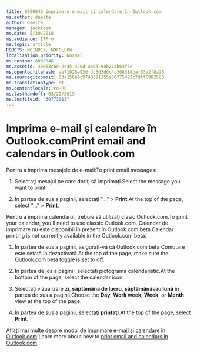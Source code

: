 ```yaml
---
title: 8000046 imprimare e-mail şi calendare în Outlook.com
ms.author: daeite
author: daeite
manager: jackiesm
ms.date: 5/30/2018
ms.audience: ITPro
ms.topic: article
ROBOTS: NOINDEX, NOFOLLOW
localization_priority: Normal
ms.custom: 8000046
ms.assetid: 40063c6e-2c45-420d-ae63-9eb274b64f5e
ms.openlocfilehash: ae71926e93dfdc3d3d0c4c308314baf83a2f8a20
ms.sourcegitcommit: 03a156a9c9740521155a30775492c7dff0982588
ms.translationtype: MT
ms.contentlocale: ro-RO
ms.lasthandoff: 03/22/2019
ms.locfileid: "30773013"
---
```

# <a name="print-email-and-calendars-in-outlookcom"></a><span data-ttu-id="3d002-102">Imprima e-mail şi calendare în Outlook.com</span><span class="sxs-lookup"><span data-stu-id="3d002-102">Print email and calendars in Outlook.com</span></span>

<span data-ttu-id="3d002-103">Pentru a imprima mesajele de e-mail:</span><span class="sxs-lookup"><span data-stu-id="3d002-103">To print email messages:</span></span>
  
1. <span data-ttu-id="3d002-104">Selectaţi mesajul pe care doriţi să imprimaţi.</span><span class="sxs-lookup"><span data-stu-id="3d002-104">Select the message you want to print.</span></span>
    
2. <span data-ttu-id="3d002-105">În partea de sus a paginii, selectaţi "..." \> **Print**.</span><span class="sxs-lookup"><span data-stu-id="3d002-105">At the top of the page, select "..." \> **Print**.</span></span> 
    
<span data-ttu-id="3d002-106">Pentru a imprima calendarul, trebuie să utilizaţi clasic Outlook.com.</span><span class="sxs-lookup"><span data-stu-id="3d002-106">To print your calendar, you'll need to use classic Outlook.com.</span></span> <span data-ttu-id="3d002-107">Calendar de imprimare nu este disponibil în prezent în Outlook.com beta.</span><span class="sxs-lookup"><span data-stu-id="3d002-107">Calendar printing is not currently available in the Outlook.com beta.</span></span>
  
1. <span data-ttu-id="3d002-108">În partea de sus a paginii, asiguraţi-vă că Outlook.com beta Comutare este setată la dezactivată.</span><span class="sxs-lookup"><span data-stu-id="3d002-108">At the top of the page, make sure the Outlook.com beta toggle is set to off.</span></span>
    
2. <span data-ttu-id="3d002-109">În partea de jos a paginii, selectaţi pictograma calendaristic.</span><span class="sxs-lookup"><span data-stu-id="3d002-109">At the bottom of the page, select the calendar icon.</span></span>
    
3. <span data-ttu-id="3d002-110">Selectaţi vizualizare **zi**, **săptămâna de lucru**, **săptămână**sau **lună** în partea de sus a paginii.</span><span class="sxs-lookup"><span data-stu-id="3d002-110">Choose the **Day**, **Work week**, **Week**, or **Month** view at the top of the page.</span></span> 
    
4. <span data-ttu-id="3d002-111">În partea de sus a paginii, selectaţi **printaţi**.</span><span class="sxs-lookup"><span data-stu-id="3d002-111">At the top of the page, select **Print**.</span></span> 
    
<span data-ttu-id="3d002-112">Aflaţi mai multe despre modul de [imprimare e-mail şi calendare în Outlook.com](https://go.microsoft.com/fwlink/p/?linkid=2001208&amp;clcid=0x409).</span><span class="sxs-lookup"><span data-stu-id="3d002-112">Learn more about how to [print email and calendars in Outlook.com](https://go.microsoft.com/fwlink/p/?linkid=2001208&amp;clcid=0x409).</span></span>
  

